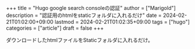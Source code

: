 +++
title = "Hugo google search consoleの認証"
author = ["Marigold"]
description = "認証用のhtmlをstaticフォルダに入れるだけ"
date = 2024-02-21T01:02:00+09:00
lastmod = 2024-02-21T01:02:35+09:00
tags = ["hugo"]
categories = ["article"]
draft = false
+++

ダウンロードしたhtmlファイルをStaticフォルダに入れるだけ。
